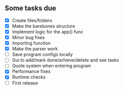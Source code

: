 ## Some tasks due

- [x] Create files/folders
- [x] Make the barebones structure
- [x] Implement logic for the app() func
- [x] Minor bug fixes
- [x] Importing function
- [x] Make the parser work
- [ ] Save program configs locally
- [ ] Gui to add/mark done/arhieve/delete and see tasks
- [ ] Quote system when entering program
- [x] Performance fixes
- [x] Runtime checks
- [ ] First release
